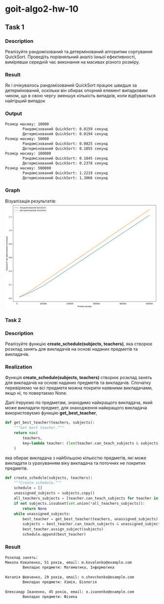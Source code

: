 # goit-algo2-hw-10

## Task 1

### Description

Реалізуйте рандомізований та детермінований
алгоритми сортування QuickSort.
Проведіть порівняльний аналіз їхньої ефективності,
 вимірявши середній час виконання на масивах різного розміру.

### Result

Як і очікувалось рандомізований QuickSort працює швидше за детермінований, оскільки він обирає опорний елемент випадковим чином, що в свою чергу зменшує кількість випадків, коли відбувається найгірший випадок
### Output
```
Розмір масиву: 10000
        Рандомізований QuickSort: 0.0159 секунд
        Детермінований QuickSort: 0.0194 секунд
Розмір масиву: 50000
        Рандомізований QuickSort: 0.0825 секунд
        Детермінований QuickSort: 0.1055 секунд
Розмір масиву: 100000
        Рандомізований QuickSort: 0.1845 секунд
        Детермінований QuickSort: 0.2378 секунд
Розмір масиву: 500000
        Рандомізований QuickSort: 1.2219 секунд
        Детермінований QuickSort: 1.3066 секунд
```
### Graph
Візуалізація результатів:
![image](./images/task_1.png)


### Task 2

### Description

Реалізуйте функцію **create_schedule(subjects, teachers)**, яка створює розклад занять для викладачів на основі наданих предметів та викладачів.


### Realization

Функція **create_schedule(subjects, teachers)** створює розклад занять для викладачів на основі наданих предметів та викладачів. 
Спочатку перевіряємо чи всі предмети можна покрити наявними викладачами, якщо ні, то повертаємо None.

Далі ітеруємо по предметам, знаходимо найкращого викладача, який може викладати предмет, 
для знаходження найкращого викладача використовуємо функцію **get_best_teacher**,
```python
def get_best_teacher(teachers, subjects):
    """Get best teacher."""
    return max(
        teachers,
        key=lambda teacher: (len(teacher.can_teach_subjects & subjects), teacher.age),
    )
```
яка обирає викладача з найбільшою кількістю предметів, які може викладати із урахуванням віку викладача та поточних не покритих предметів.

```python
def create_schedule(subjects, teachers):
    """Create schedule."""
    schedule = []
    unassigned_subjects = subjects.copy()
    all_teachers_subjects = [teacher.can_teach_subjects for teacher in teachers]
    if not subjects.issubset(set.union(*all_teachers_subjects)):
        return None
    while unassigned_subjects:
        best_teacher = get_best_teacher(teachers, unassigned_subjects)
        subjects = best_teacher.can_teach_subjects & unassigned_subjects
        best_teacher.assign_subject(subjects)
        schedule.append(best_teacher)
```

### Result

```
Розклад занять:
Микола Коваленко, 51 років, email: m.kovalenko@example.com
        Викладає предмети: Математика, Інформатика

Наталія Шевченко, 29 років, email: n.shevchenko@example.com
        Викладає предмети: Хімія, Біологія

Олександр Іваненко, 45 років, email: o.ivanenko@example.com
        Викладає предмети: Фізика

```